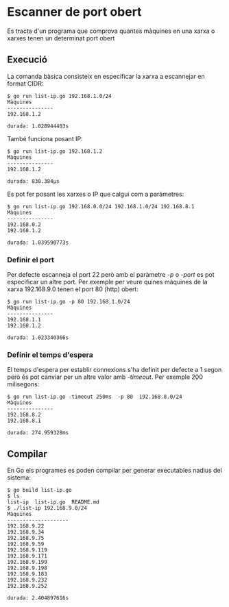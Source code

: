 Escanner de port obert
=============================
Es tracta d'un programa que comprova quantes màquines en una xarxa o xarxes tenen un determinat port obert

Execució
----------------
La comanda bàsica consisteix en especificar la xarxa a escannejar en format CIDR:

    $ go run list-ip.go 192.168.1.0/24
    Màquines
    ---------------
    192.168.1.2

    durada: 1.028944403s

També funciona posant IP:

    $ go run list-ip.go 192.168.1.2
    Màquines
    ---------------
    192.168.1.2

    durada: 830.384µs

Es pot fer posant les xarxes o IP que calgui com a paràmetres: 

    $ go run list-ip.go 192.168.0.0/24 192.168.1.0/24 192.168.8.1
    Màquines
    ---------------
    192.168.0.2
    192.168.1.2

    durada: 1.039590773s

### Definir el port 

Per defecte escanneja el port 22 però amb el paràmetre *-p* o *-port* es pot especificar un altre port. Per exemple per veure quines màquines de la xarxa 192.168.9.0 tenen el port 80 (http) obert:

    $ go run list-ip.go -p 80 192.168.1.0/24 
    Màquines
    ---------------
    192.168.1.1
    192.168.1.2

    durada: 1.023340366s

### Definir el temps d'espera

El temps d'espera per establir connexions s'ha definit per defecte a 1 segon però és pot canviar per un altre valor amb *-timeout*. Per exemple 200 milisegons: 

    $ go run list-ip.go -timeout 250ms  -p 80  192.168.8.0/24                             
    Màquines 
    ---------------    
    192.168.8.2    
    192.168.8.1    
    
    durada: 274.959328ms


Compilar
----------
En Go els programes es poden compilar per generar executables nadius del sistema:

    $ go build list-ip.go
    $ ls
    list-ip  list-ip.go  README.md
    $ ./list-ip 192.168.9.0/24
    Màquines
    --------------------
    192.168.9.22
    192.168.9.34
    192.168.9.75
    192.168.9.59
    192.168.9.119
    192.168.9.171
    192.168.9.199
    192.168.9.198
    192.168.9.183
    192.168.9.232
    192.168.9.252

    durada: 2.404897616s


